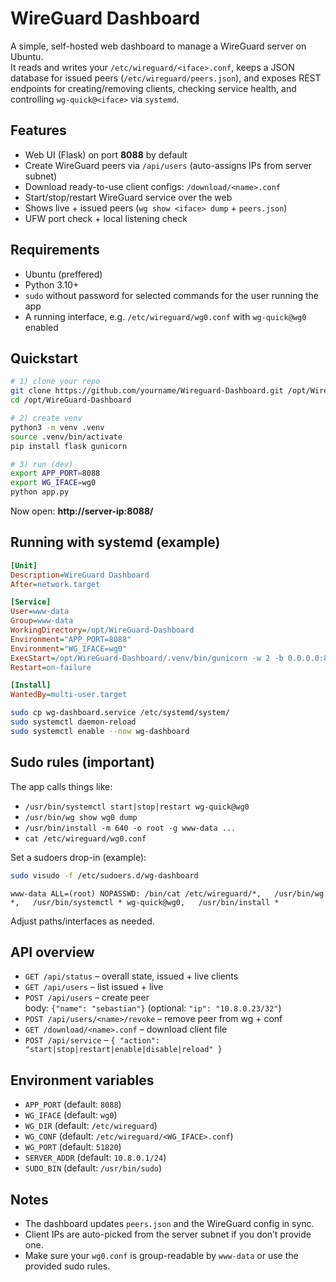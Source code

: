 # WireGuard Dashboard

A simple, self-hosted web dashboard to manage a WireGuard server on Ubuntu.  
It reads and writes your `/etc/wireguard/<iface>.conf`, keeps a JSON database for issued peers (`/etc/wireguard/peers.json`), and exposes REST endpoints for creating/removing clients, checking service health, and controlling `wg-quick@<iface>` via `systemd`.

## Features

- Web UI (Flask) on port **8088** by default
- Create WireGuard peers via `/api/users` (auto-assigns IPs from server subnet)
- Download ready-to-use client configs: `/download/<name>.conf`
- Start/stop/restart WireGuard service over the web
- Shows live + issued peers (`wg show <iface> dump` + `peers.json`)
- UFW port check + local listening check

## Requirements

- Ubuntu (preffered)
- Python 3.10+
- `sudo` without password for selected commands for the user running the app
- A running interface, e.g. `/etc/wireguard/wg0.conf` with `wg-quick@wg0` enabled

## Quickstart

```bash
# 1) clone your repo
git clone https://github.com/yourname/Wireguard-Dashboard.git /opt/WireGuard-Dashboard
cd /opt/WireGuard-Dashboard

# 2) create venv
python3 -m venv .venv
source .venv/bin/activate
pip install flask gunicorn

# 3) run (dev)
export APP_PORT=8088
export WG_IFACE=wg0
python app.py
```

Now open: **http://server-ip:8088/**

## Running with systemd (example)

```ini
[Unit]
Description=WireGuard Dashboard
After=network.target

[Service]
User=www-data
Group=www-data
WorkingDirectory=/opt/WireGuard-Dashboard
Environment="APP_PORT=8088"
Environment="WG_IFACE=wg0"
ExecStart=/opt/WireGuard-Dashboard/.venv/bin/gunicorn -w 2 -b 0.0.0.0:8088 app:app
Restart=on-failure

[Install]
WantedBy=multi-user.target
```

```bash
sudo cp wg-dashboard.service /etc/systemd/system/
sudo systemctl daemon-reload
sudo systemctl enable --now wg-dashboard
```

## Sudo rules (important)

The app calls things like:

- `/usr/bin/systemctl start|stop|restart wg-quick@wg0`
- `/usr/bin/wg show wg0 dump`
- `/usr/bin/install -m 640 -o root -g www-data ...`
- `cat /etc/wireguard/wg0.conf`

Set a sudoers drop-in (example):

```bash
sudo visudo -f /etc/sudoers.d/wg-dashboard
```

```text
www-data ALL=(root) NOPASSWD: /bin/cat /etc/wireguard/*,   /usr/bin/wg *,   /usr/bin/systemctl * wg-quick@wg0,   /usr/bin/install *
```

Adjust paths/interfaces as needed.

## API overview

- `GET /api/status` – overall state, issued + live clients
- `GET /api/users` – list issued + live
- `POST /api/users` – create peer  
  body: `{"name": "sebastian"}` (optional: `"ip": "10.8.0.23/32"`)
- `POST /api/users/<name>/revoke` – remove peer from wg + conf
- `GET /download/<name>.conf` – download client file
- `POST /api/service` – `{ "action": "start|stop|restart|enable|disable|reload" }`

## Environment variables

- `APP_PORT` (default: `8088`)
- `WG_IFACE` (default: `wg0`)
- `WG_DIR` (default: `/etc/wireguard`)
- `WG_CONF` (default: `/etc/wireguard/<WG_IFACE>.conf`)
- `WG_PORT` (default: `51820`)
- `SERVER_ADDR` (default: `10.8.0.1/24`)
- `SUDO_BIN` (default: `/usr/bin/sudo`)

## Notes

- The dashboard updates `peers.json` and the WireGuard config in sync.
- Client IPs are auto-picked from the server subnet if you don’t provide one.
- Make sure your `wg0.conf` is group-readable by `www-data` or use the provided sudo rules.